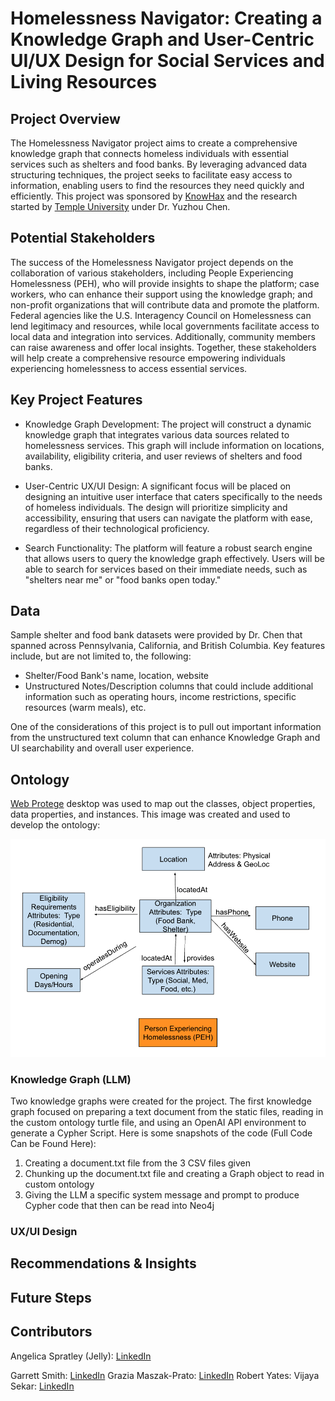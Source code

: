 # Homelessness Navigator: Creating a Knowledge Graph and User-Centric UI/UX Design for Social Services and Living Resources 

## Project Overview 
The Homelessness Navigator project aims to create a comprehensive knowledge graph that connects homeless individuals with essential services such as shelters and food banks. By leveraging advanced data structuring techniques, the project seeks to facilitate easy access to information, enabling users to find the resources they need quickly and efficiently.  This project was sponsored by [KnowHax](https://app.knowhax.com/challenge_pop-hack/1727888126435x823821229288511500) and the research started by [Temple University](https://www.nsf.gov/awardsearch/showAward?AWD_ID=2333703&HistoricalAwards=false) under Dr. Yuzhou Chen.  

## Potential Stakeholders
The success of the Homelessness Navigator project depends on the collaboration of various stakeholders, including People Experiencing Homelessness (PEH), who will provide insights to shape the platform; case workers, who can enhance their support using the knowledge graph; and non-profit organizations that will contribute data and promote the platform. Federal agencies like the U.S. Interagency Council on Homelessness can lend legitimacy and resources, while local governments facilitate access to local data and integration into services. Additionally, community members can raise awareness and offer local insights. Together, these stakeholders will help create a comprehensive resource empowering individuals experiencing homelessness to access essential services.

## Key Project Features 
- Knowledge Graph Development: The project will construct a dynamic knowledge graph that integrates various data sources related to homelessness services. This graph will include information on locations, availability, eligibility criteria, and user reviews of shelters and food banks.
  
- User-Centric UX/UI Design: A significant focus will be placed on designing an intuitive user interface that caters specifically to the needs of homeless individuals. The design will prioritize simplicity and accessibility, ensuring that users can navigate the platform with ease, regardless of their technological proficiency.
  
- Search Functionality: The platform will feature a robust search engine that allows users to query the knowledge graph effectively. Users will be able to search for services based on their immediate needs, such as "shelters near me" or "food banks open today."

## Data
Sample shelter and food bank datasets were provided by Dr. Chen that spanned across Pennsylvania, California, and British Columbia.  Key features include, but are not limited to, the following:

- Shelter/Food Bank's name, location, website
- Unstructured Notes/Description columns that could include additional information such as operating hours, income restrictions, specific resources (warm meals), etc.

One of the considerations of this project is to pull out important information from the unstructured text column that can enhance Knowledge Graph and UI searchability and overall user experience. 

## Ontology
[Web Protege](https://webprotege.stanford.edu/) desktop was used to map out the classes, object properties, data properties, and instances.  This image was created and used to develop the ontology:

![Ontology Diagram](ontology.png)

### Knowledge Graph (LLM) 
Two knowledge graphs were created for the project.  The first knowledge graph focused on preparing a text document from the static files, reading in the custom ontology turtle file, and using an OpenAI API environment to generate a Cypher Script.  Here is some snapshots of the code (Full Code Can be Found Here):

1. Creating a document.txt file from the 3 CSV files given
2. Chunking up the document.txt file and creating a Graph object to read in custom ontology
3. Giving the LLM a specific system message and prompt to produce Cypher code that then can be read into Neo4j



### UX/UI Design 

## Recommendations & Insights 

## Future Steps 

## Contributors 
Angelica Spratley (Jelly): [LinkedIn](https://linkedin.com/in/angelicaspratley)<br />

Garrett Smith: [LinkedIn](https://linkedin.com/in/garrett55smith)
Grazia Maszak-Prato: [LinkedIn](https://linkedin.com/in/graziaprato)
Robert Yates: 
Vijaya Sekar: [LinkedIn](https://linkedin.com/in/vijaya-sekar)
